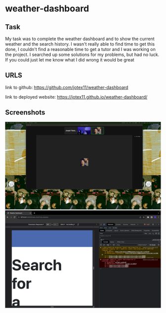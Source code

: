 # weather-dashboard
## Task
My task was to complete the weather dashboard and to show the current weather and the search history. I wasn't really able to find time to get this done, I couldn't find a reasonable time to get a tutor and I was working on the project. I searched up some solutions for my problems, but had no luck. If you could just let me know what I did wrong it would be great

## URLS
link to github: https://github.com/jotex11/weather-dashboard

link to deployed website: https://jotex11.github.io/weather-dashboard/

## Screenshots
![Alt text](<Screenshot 2023-08-09 at 8.14.05 PM (2).png>)
![Alt text](<Screenshot 2023-08-09 at 8.14.28 PM.png>)